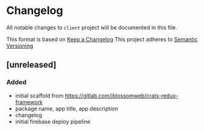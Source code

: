 # Changelog

All notable changes to `client` project will be documented in this file.

This format is based on [Keep a Changelog](http://keepachangelog.com/en/1.0.0/)
This project adheres to [Semantic Versioning](http://semver.org/spec/v2.0.0.html)

## [unreleased]

### Added

* initial scaffold from https://gitlab.com/jblossomweb/crats-redux-framework
* package name, app title, app description
* changelog
* initial firebase deploy pipeline
